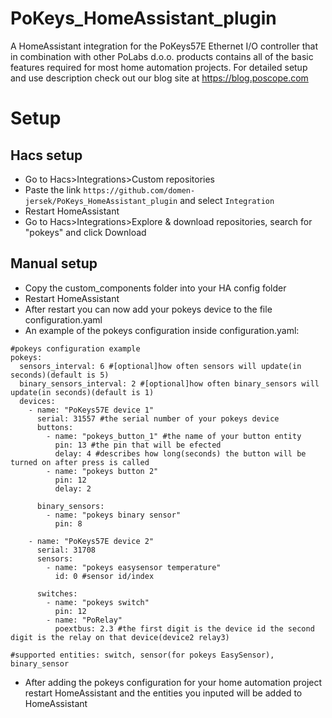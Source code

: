 # PoKeys_HomeAssistant_plugin

A HomeAssistant integration for the PoKeys57E Ethernet I/O controller that in combination with other PoLabs d.o.o. products contains all of the basic features required for most home automation projects. For detailed setup and use description check out our blog site at https://blog.poscope.com

# Setup
## Hacs setup
- Go to Hacs>Integrations>Custom repositories
- Paste the link ```https://github.com/domen-jersek/PoKeys_HomeAssistant_plugin``` and select ```Integration```
- Restart HomeAssistant
- Go to Hacs>Integrations>Explore & download repositories, search for "pokeys" and click Download
## Manual setup
- Copy the custom_components folder into your HA config folder
- Restart HomeAssistant
- After restart you can now add your pokeys device to the file configuration.yaml
- An example of the pokeys configuration inside configuration.yaml:

```
#pokeys configuration example
pokeys:
  sensors_interval: 6 #[optional]how often sensors will update(in seconds)(default is 5)
  binary_sensors_interval: 2 #[optional]how often binary_sensors will update(in seconds)(default is 1)
  devices:
    - name: "PoKeys57E device 1"
      serial: 31557 #the serial number of your pokeys device
      buttons:
        - name: "pokeys_button_1" #the name of your button entity
          pin: 13 #the pin that will be efected
          delay: 4 #describes how long(seconds) the button will be turned on after press is called
        - name: "pokeys button 2"
          pin: 12
          delay: 2

      binary_sensors:
        - name: "pokeys binary sensor"
          pin: 8

    - name: "PoKeys57E device 2"
      serial: 31708
      sensors:
        - name: "pokeys easysensor temperature"
          id: 0 #sensor id/index

      switches:
        - name: "pokeys switch"
          pin: 12
        - name: "PoRelay"
          poextbus: 2.3 #the first digit is the device id the second digit is the relay on that device(device2 relay3)

#supported entities: switch, sensor(for pokeys EasySensor), binary_sensor
```

- After adding the pokeys configuration for your home automation project restart HomeAssistant and the entities you inputed will be added to HomeAssistant
